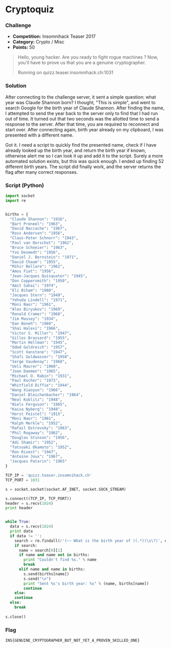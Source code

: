 # Cryptoquiz

### Challenge
- **Competition:** Insomnihack Teaser 2017
- **Category:** Crypto / Misc
- **Points:** 50


> Hello, young hacker. Are you ready to fight rogue machines ? Now, you'll have to prove us that you are a genuine cryptographer.
> 
> Running on quizz.teaser.insomnihack.ch:1031


### Solution
After connecting to the challenge server, it sent a simple question:  what year was Claude Shannon born?  I thought, "This is simple", and went to search Google for the birth year of Claude Shannon.  After finding the name, I attempted to send the year back to the server only to find that I had run out of time.  It turned out that two seconds was the allotted time to send a response to the server.  After that time, you are required to reconnect and start over.  After connecting again, birth year already on my clipboard, I was presented with a different name.

Got it.  I need a script to quickly find the presented name, check if I have already looked up the birth year, and return the birth year if known, otherwise alert me so I can look it up and add it to the script.  Surely a more automated solution exists, but this was quick enough.  I ended up finding 52 different birth years.  The script did finally work, and the server returns the flag after many correct responses.

### Script (Python)

```python
import socket
import re


births = {
  "Claude Shannon": "1916",
  "Bart Preneel": "1963",
  "David Naccache": "1967",
  "Ross Anderson": "1956",
  "Claus-Peter Schnorr": "1943",
  "Paul van Oorschot": "1962",
  "Bruce Schneier": "1963",
  "Yvo Desmedt": "1956",
  "Daniel J. Bernstein": "1971",
  "David Chaum": "1955",
  "Mihir Bellare": "1962",
  "Amos Fiat": "1956",
  "Jean-Jacques Quisquater": "1945",
  "Don Coppersmith": "1950",
  "Amit Sahai": "1974",
  "Eli Biham": "1960",
  "Jacques Stern": "1949",
  "Yehuda Lindell": "1971",
  "Moni Naor": "1961",
  "Alex Biryukov": "1969",
  "Ronald Cramer": "1968",
  "Jim Massey": "1934",
  "Dan Boneh": "1969",
  "Shai Halevi": "1966",
  "Victor S. Miller": "1947",
  "Gilles Brassard": "1955",
  "Martin Hellman": "1945",
  "Oded Goldreich": "1957",
  "Scott Vanstone": "1947",
  "Shafi Goldwasser": "1958",
  "Serge Vaudenay": "1968",
  "Ueli Maurer": "1960",
  "Joan Daemen": "1965",
  "Michael O. Rabin": "1931",
  "Paul Kocher": "1973",
  "Whitfield Diffie": "1944",
  "Wang Xiaoyun": "1966",
  "Daniel Bleichenbacher": "1964",
  "Neal Koblitz": "1948",
  "Niels Ferguson": "1965",
  "Kaisa Nyberg": "1948",
  "Horst Feistel": "1915",
  "Moni Naor": "1961",
  "Ralph Merkle": "1952",
  "Rafail Ostrovsky": "1963",
  "Phil Rogaway": "1962",
  "Douglas Stinson": "1956",
  "Adi Shamir": "1952",
  "Tatsuaki Okamoto": "1952",
  "Ron Rivest": "1947",
  "Antoine Joux": "1967",
  "Jacques Patarin": "1965"
}

TCP_IP = 'quizz.teaser.insomnihack.ch'
TCP_PORT = 1031

s = socket.socket(socket.AF_INET, socket.SOCK_STREAM)

s.connect((TCP_IP, TCP_PORT))
header = s.recv(1024)
print header


while True:
  data = s.recv(1024)
  print data
  if data != '':
    search = re.findall(r'(~~ What is the birth year of )(.*)(\s\?)', data)
    if search:
      name = search[0][1]
      if name and name not in births:
        print "Couldn't find %s." % name
        break
      elif name and name in births:
        s.send(births[name])
        s.send("\n")
        print "Sent %s's birth year: %s" % (name, births[name])
        continue
    else:
	continue
  else:
  	break
  	
s.close()
```


### Flag

`INS{GENUINE_CRYPTOGRAPHER_BUT_NOT_YET_A_PROVEN_SKILLED_ONE}`